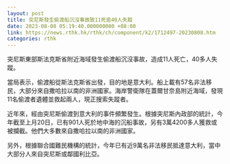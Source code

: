 ```yaml
---
layout: post
title: 突尼斯發生偷渡船沉沒事故致11死逾40人失蹤
date: 2023-08-08 05:19:40.000000000 +08:00
link: https://news.rthk.hk/rthk/ch/component/k2/1712497-20230808.htm
categories: rthk
---
```


突尼斯東部斯法克斯省附近海域發生偷渡船沉沒事故，造成11人死亡，40多人失蹤。

當局表示，偷渡船從斯法克斯省出發，目的地是意大利。船上載有57名非法移民，大部分來自撒哈拉以南的非洲國家。海岸警衛隊在蓋爾甘奈島附近海域，發現11名偷渡者遺體並救起兩人，現正搜索失蹤者。

近年來，經由突尼斯偷渡到意大利的事件頻繁發生。根據突尼斯內政部的統計，今年截至上月20日，已有901人死於地中海的沉船事故，另有3萬4200多人獲救或被攔截。他們大多數來自撒哈拉以南的非洲國家。

另外，根據聯合國難民機構的統計，今年已有近9萬名非法移民抵達意大利，當中大部分人來自突尼斯或鄰國利比亞。
